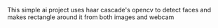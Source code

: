 This simple ai project uses haar cascade's opencv to detect faces and makes rectangle around it from both images and webcam
